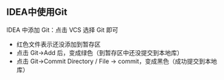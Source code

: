 ## IDEA中使用Git

IDEA 中添加 Git：点击 VCS 选择 Git 即可

- 红色文件表示还没添加到暂存区
- 点击 Git->Add 后，变成绿色（到暂存区中还没提交到本地库）
- 点击 Git->Commit Directory / File -> commit，变成黑色（成功提交到本地库）